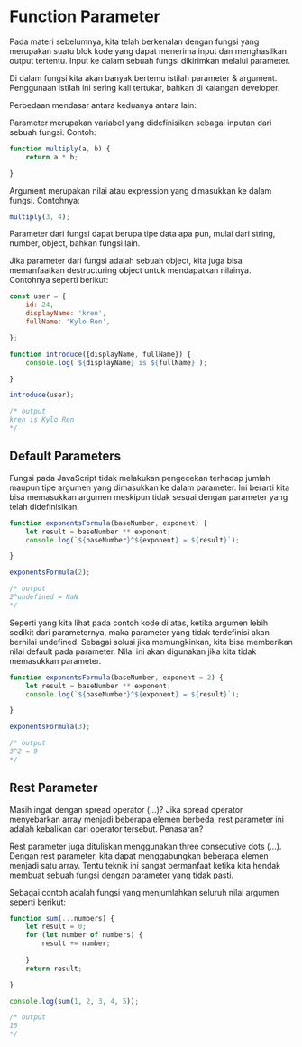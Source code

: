 # Function Parameter

Pada materi sebelumnya, kita telah berkenalan dengan fungsi yang merupakan suatu blok kode yang
dapat menerima input dan menghasilkan output tertentu. Input ke dalam sebuah fungsi dikirimkan
melalui parameter.

Di dalam fungsi kita akan banyak bertemu istilah parameter & argument. Penggunaan istilah ini
sering kali tertukar, bahkan di kalangan developer. 

Perbedaan mendasar antara keduanya antara lain:

Parameter merupakan variabel yang didefinisikan sebagai inputan dari sebuah fungsi. Contoh:

```javascript
function multiply(a, b) {
    return a * b;

}
```

Argument merupakan nilai atau expression yang dimasukkan ke dalam fungsi. Contohnya:

```javascript
multiply(3, 4);
```

Parameter dari fungsi dapat berupa tipe data apa pun, mulai dari string, number, object, bahkan
fungsi lain.

Jika parameter dari fungsi adalah sebuah object, kita juga bisa memanfaatkan destructuring object
untuk mendapatkan nilainya. Contohnya seperti berikut:

```javascript
const user = {
    id: 24,
    displayName: 'kren',
    fullName: 'Kylo Ren',

};

function introduce({displayName, fullName}) {
    console.log(`${displayName} is ${fullName}`);

}

introduce(user);

/* output
kren is Kylo Ren
*/
```

## Default Parameters

Fungsi pada JavaScript tidak melakukan pengecekan terhadap jumlah maupun tipe argumen yang
dimasukkan ke dalam parameter. Ini berarti kita bisa memasukkan argumen meskipun tidak sesuai
dengan parameter yang telah didefinisikan.

```javascript
function exponentsFormula(baseNumber, exponent) {
    let result = baseNumber ** exponent;
    console.log(`${baseNumber}^${exponent} = ${result}`);

}

exponentsFormula(2);

/* output
2^undefined = NaN
*/
```

Seperti yang kita lihat pada contoh kode di atas, ketika argumen lebih sedikit dari parameternya,
maka parameter yang tidak terdefinisi akan bernilai undefined. Sebagai solusi jika memungkinkan,
kita bisa memberikan nilai default pada parameter. Nilai ini akan digunakan jika kita tidak
memasukkan parameter.

```javascript
function exponentsFormula(baseNumber, exponent = 2) {
    let result = baseNumber ** exponent;
    console.log(`${baseNumber}^${exponent} = ${result}`);

}

exponentsFormula(3);

/* output
3^2 = 9
*/
```

## Rest Parameter

Masih ingat dengan spread operator (...)? Jika spread operator menyebarkan array menjadi beberapa
elemen berbeda, rest parameter ini adalah kebalikan dari operator tersebut. Penasaran?

Rest parameter juga dituliskan menggunakan three consecutive dots (...). Dengan rest parameter,
kita dapat menggabungkan beberapa elemen menjadi satu array. Tentu teknik ini sangat bermanfaat
ketika kita hendak membuat sebuah fungsi dengan parameter yang tidak pasti.

Sebagai contoh adalah fungsi yang menjumlahkan seluruh nilai argumen seperti berikut:

```javascript
function sum(...numbers) {
    let result = 0;
	for (let number of numbers) {
        result += number;
    
	}
    return result;

}

console.log(sum(1, 2, 3, 4, 5));

/* output
15
*/
```








